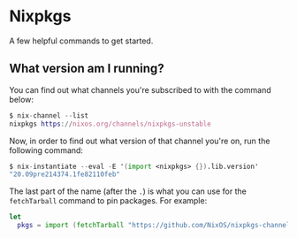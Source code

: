 # Nixpkgs

A few helpful commands to get started.

## What version am I running?

You can find out what channels you're subscribed to with the command below:

```nix
$ nix-channel --list
nixpkgs https://nixos.org/channels/nixpkgs-unstable
```

Now, in order to find out what version of that channel you're on, run the following command:

```nix
$ nix-instantiate --eval -E '(import <nixpkgs> {}).lib.version'
"20.09pre214374.1fe82110feb"
```

The last part of the name (after the `.`) is what you can use for the `fetchTarball` command to pin packages. For
example:

```nix
let
  pkgs = import (fetchTarball "https://github.com/NixOS/nixpkgs-channels/archive/1fe82110feb.tar.gz") {};
```
